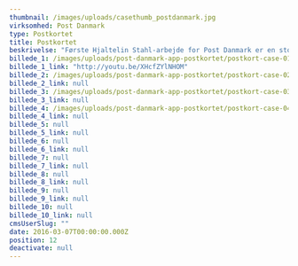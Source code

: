 ```yaml
---
thumbnail: /images/uploads/casethumb_postdanmark.jpg
virksomhed: Post Danmark
type: Postkortet
title: Postkortet
beskrivelse: "Første Hjaltelin Stahl-arbejde for Post Danmark er en stor cross media kampagne, der revitaliserer postkortet som medie og Post Danmark som brand. Det handler om postens nye app POSTKORTET, der gør det nemt at tage billeder med mobilen hvor som helst i verden og sende dem som A5-postkort til familie og venner for bare 19 kr. Kampagnen henvender sig til danskere hjemme i stuen, ved Metro-stationer, i Københavns Lufthavn, på Hovedbanegården, på campingpladser og online."
billede_1: /images/uploads/post-danmark-app-postkortet/postkort-case-01.jpg
billede_1_link: "http://youtu.be/XHcfZYlNHOM"
billede_2: /images/uploads/post-danmark-app-postkortet/postkort-case-02.png
billede_2_link: null
billede_3: /images/uploads/post-danmark-app-postkortet/postkort-case-03_1.png
billede_3_link: null
billede_4: /images/uploads/post-danmark-app-postkortet/postkort-case-04.png
billede_4_link: null
billede_5: null
billede_5_link: null
billede_6: null
billede_6_link: null
billede_7: null
billede_7_link: null
billede_8: null
billede_8_link: null
billede_9: null
billede_9_link: null
billede_10: null
billede_10_link: null
cmsUserSlug: ""
date: 2016-03-07T00:00:00.000Z
position: 12
deactivate: null
---
```


